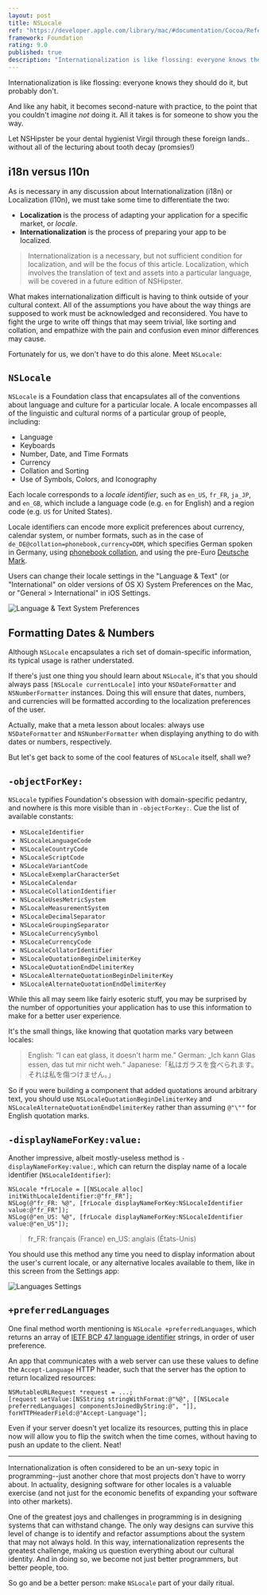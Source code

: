 ```yaml
---
layout: post
title: NSLocale
ref: "https://developer.apple.com/library/mac/#documentation/Cocoa/Reference/Foundation/Classes/NSLocale_Class/Reference/Reference.html"
framework: Foundation
rating: 9.0
published: true
description: "Internationalization is like flossing: everyone knows they should do it, but probably don't."
---
```


Internationalization is like flossing: everyone knows they should do it, but probably don't.

And like any habit, it becomes second-nature with practice, to the point that you couldn't imagine _not_ doing it. All it takes is for someone to show you the way.

Let NSHipster be your dental hygienist Virgil through these foreign lands.. without all of the lecturing about tooth decay (promsies!)

## i18n versus l10n

As is necessary in any discussion about Internationalization (i18n) or Localization (l10n), we must take some time to differentiate the two:

- **Localization** is the process of adapting your application for a specific market, or _locale_.
- **Internationalization** is the process of preparing your app to be localized.

> Internationalization is a necessary, but not sufficient condition for localization, and will be the focus of this article. Localization, which involves the translation of text and assets into a particular language, will be covered in a future edition of NSHipster.

What makes internationalization difficult is having to think outside of your cultural context. All of the assumptions you have about the way things are supposed to work must be acknowledged and reconsidered. You have to fight the urge to write off things that may seem trivial, like sorting and collation, and empathize with the pain and confusion even minor differences may cause.

Fortunately for us, we don't have to do this alone. Meet `NSLocale`:

## `NSLocale`

`NSLocale` is a Foundation class that encapsulates all of the conventions about language and culture for a particular locale. A locale encompasses all of the linguistic and cultural norms of a particular group of people, including:

- Language
- Keyboards
- Number, Date, and Time Formats
- Currency
- Collation and Sorting
- Use of Symbols, Colors, and Iconography

Each locale corresponds to a _locale identifier_, such as `en_US`, `fr_FR`, `ja_JP`, and `en_GB`, which include a language code (e.g. `en` for English) and a region code (e.g. `US` for United States).

Locale identifiers can encode more explicit preferences about currency, calendar system, or number formats, such as in the case of `de_DE@collation=phonebook,currency=DDM`, which specifies German spoken in Germany, using [phonebook collation](http://developer.mimer.com/charts/german_phonebook.htm), and using the pre-Euro [Deutsche Mark](http://en.wikipedia.org/wiki/Deutsche_Mark).

Users can change their locale settings in the "Language & Text" (or "International" on older versions of OS X) System Preferences on the Mac, or "General > International" in iOS Settings.

![Language & Text System Preferences](http://nshipster.s3.amazonaws.com/nslocale-international-system-preferences.png)

## Formatting Dates & Numbers

Although `NSLocale` encapsulates a rich set of domain-specific information, its typical usage is rather understated.

If there's just one thing you should learn about `NSLocale`, it's that you should always pass `[NSLocale currentLocale]` into your `NSDateFormatter` and `NSNumberFormatter` instances. Doing this will ensure that dates, numbers, and currencies will be formatted according to the localization preferences of the user.

Actually, make that a meta lesson about locales: always use `NSDateFormatter` and `NSNumberFormatter` when displaying anything to do with dates or numbers, respectively.

But let's get back to some of the cool features of `NSLocale` itself, shall we?

## `-objectForKey:`

`NSLocale` typifies Foundation's obsession with domain-specific pedantry, and nowhere is this more visible than in `-objectForKey:`. Cue the list of available constants:

- `NSLocaleIdentifier`
- `NSLocaleLanguageCode`
- `NSLocaleCountryCode`
- `NSLocaleScriptCode`
- `NSLocaleVariantCode`
- `NSLocaleExemplarCharacterSet`
- `NSLocaleCalendar`
- `NSLocaleCollationIdentifier`
- `NSLocaleUsesMetricSystem`
- `NSLocaleMeasurementSystem`
- `NSLocaleDecimalSeparator`
- `NSLocaleGroupingSeparator`
- `NSLocaleCurrencySymbol`
- `NSLocaleCurrencyCode`
- `NSLocaleCollatorIdentifier`
- `NSLocaleQuotationBeginDelimiterKey`
- `NSLocaleQuotationEndDelimiterKey`
- `NSLocaleAlternateQuotationBeginDelimiterKey`
- `NSLocaleAlternateQuotationEndDelimiterKey`

While this all may seem like fairly esoteric stuff, you may be surprised by the number of opportunities your application has to use this information to make for a better user experience.

It's the small things, like knowing that quotation marks vary between locales:

> English: “I can eat glass, it doesn't harm me.”
> German: „Ich kann Glas essen, das tut mir nicht weh.“
> Japanese:「私はガラスを食べられます。それは私を傷つけません。」

So if you were building a component that added quotations around arbitrary text, you should use `NSLocaleQuotationBeginDelimiterKey` and `NSLocaleAlternateQuotationEndDelimiterKey` rather than assuming `@"\""` for English quotation marks.

## `-displayNameForKey:value:`

Another impressive, albeit mostly-useless method is `-displayNameForKey:value:`, which can return the display name of a locale identifier (`NSLocaleIdentifier`):

~~~{objective-c}
NSLocale *frLocale = [[NSLocale alloc] initWithLocaleIdentifier:@"fr_FR"];
NSLog(@"fr_FR: %@", [frLocale displayNameForKey:NSLocaleIdentifier value:@"fr_FR"]);
NSLog(@"en_US: %@", [frLocale displayNameForKey:NSLocaleIdentifier value:@"en_US"]);
~~~

> fr_FR: français (France)
> en_US: anglais (États-Unis)

You should use this method any time you need to display information about the user's current locale, or any alternative locales available to them, like in this screen from the Settings app:

![Languages Settings](http://nshipster.s3.amazonaws.com/nslocale-languages-settings.png)

## `+preferredLanguages`

One final method worth mentioning is `NSLocale +preferredLanguages`, which returns an array of [IETF BCP 47 language identifier](http://tools.ietf.org/html/bcp47) strings, in order of user preference.

An app that communicates with a web server can use these values to define the `Accept-Language` HTTP header, such that the server has the option to return localized resources:

~~~{objective-c}
NSMutableURLRequest *request = ...;
[request setValue:[NSString stringWithFormat:@"%@", [[NSLocale preferredLanguages] componentsJoinedByString:@", "]], forHTTPHeaderField:@"Accept-Language"];
~~~

Even if your server doesn't yet localize its resources, putting this in place now will allow you to flip the switch when the time comes, without having to push an update to the client. Neat!

---

Internationalization is often considered to be an un-sexy topic in programming--just another chore that most projects don't have to worry about. In actuality, designing software for other locales is a valuable exercise (and not just for the economic benefits of expanding your software into other markets).

One of the greatest joys and challenges in programming is in designing systems that can withstand change. The only way designs can survive this level of change is to identify and refactor assumptions about the system that may not always hold. In this way, internationalization represents the greatest challenge, making us question everything about our cultural identity. And in doing so, we become not just better programmers, but better people, too.

So go and be a better person: make `NSLocale` part of your daily ritual.
